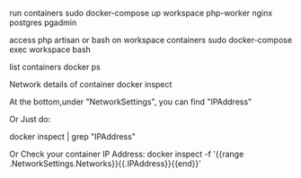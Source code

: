 run containers 
sudo docker-compose up workspace php-worker nginx postgres pgadmin

access php artisan or bash on workspace containers
sudo docker-compose exec workspace bash

list containers
docker ps

Network details of container
docker inspect <container ID>

At the bottom,under "NetworkSettings", you can find "IPAddress"

Or Just do:

docker inspect <container id> | grep "IPAddress"

Or Check your container IP Address:
docker inspect -f '{{range .NetworkSettings.Networks}}{{.IPAddress}}{{end}}' <container id>

